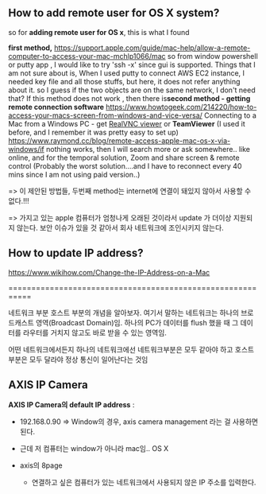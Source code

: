 ## How to add remote user for OS X system?

so for **adding remote user for OS x**, this is what I found

**first method,**
https://support.apple.com/guide/mac-help/allow-a-remote-computer-to-access-your-mac-mchlp1066/mac
so from window powershell or putty app , I would like to try 'ssh -x' since gui is supported.
Things that I am not sure about is, When I used putty to connect AWS EC2 instance, I needed key file and all those stuffs, but here, it does not refer anything about it. so I guess if the two objects are on the same network, I don't need that? If this method does not work , then there is**second method - getting remote connection software**
https://www.howtogeek.com/214220/how-to-access-your-macs-screen-from-windows-and-vice-versa/
Connecting to a Mac from a Windows PC - get [RealVNC viewer](http://www.realvnc.com/download/viewer/)
or **TeamViewer** (I used it before, and I remember it was pretty easy to set up)
https://www.raymond.cc/blog/remote-access-apple-mac-os-x-via-windows/if nothing works, then I will search more or ask somewhere.. like online, and for the temporal solution, Zoom and share screen & remote control (Probably the worst solution....and I have to reconnect every 40 mins since I am not using paid version..)



=> 이 제안된 방법들, 두번째 method는 internet에 연결이 돼있지 않아서 사용할 수 없다.!!!

=> 가지고 있는 apple 컴퓨터가 엄청나게 오래된 것이라서 update 가 더이상 지원되지 않는다. 보안 이슈가 있을 것 같아서 회사 네트워크에 조인시키지 않는다. 



## How to update IP address?

https://www.wikihow.com/Change-the-IP-Address-on-a-Mac



===========================================================

네트워크 부분 호스트 부분의 개념을 알아보자. 여기서 말하는 네트워크는 하나의 브로드캐스트 영역(Broadcast Domain)임. 하나의 PC가 데이터를 flush 했을 때 그 데이터를 라우터를 거치지 않고도 바로 받을 수 있는 영역임.

어떤 네트워크에서든지 하나의 네트워크에선 네트워크부분은 모두 같아야 하고 호스트 부분은 모두 달라야 정상 통신이 일어난다는 것임

## AXIS IP Camera

**AXIS IP Camera의 default IP address** : 

- 192.168.0.90 => Window의 경우, axis camera management 라는 걸 사용하면 된다.

- 근데 저 컴퓨터는 window가 아니라 mac임.. OS X

- axis의 8page

  - 연결하고 싶은 컴퓨터가 있는 네트워크에서 사용되지 않은 IP 주소를 입력한다. 

  

